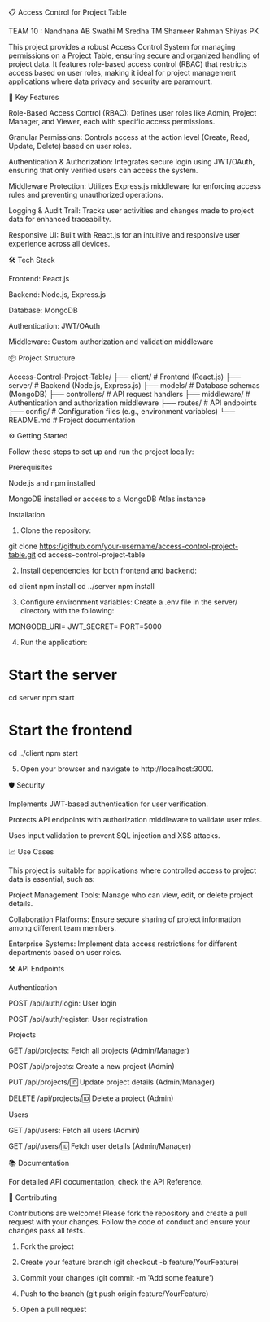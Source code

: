📋 Access Control for Project Table

TEAM 10 : Nandhana AB Swathi M Sredha TM Shameer Rahman Shiyas PK 


This project provides a robust Access Control System for managing permissions on a Project Table, ensuring secure and organized handling of project data. It features role-based access control (RBAC) that restricts access based on user roles, making it ideal for project management applications where data privacy and security are paramount.

🚀 Key Features

Role-Based Access Control (RBAC): Defines user roles like Admin, Project Manager, and Viewer, each with specific access permissions.

Granular Permissions: Controls access at the action level (Create, Read, Update, Delete) based on user roles.

Authentication & Authorization: Integrates secure login using JWT/OAuth, ensuring that only verified users can access the system.

Middleware Protection: Utilizes Express.js middleware for enforcing access rules and preventing unauthorized operations.

Logging & Audit Trail: Tracks user activities and changes made to project data for enhanced traceability.

Responsive UI: Built with React.js for an intuitive and responsive user experience across all devices.


🛠️ Tech Stack

Frontend: React.js

Backend: Node.js, Express.js

Database: MongoDB

Authentication: JWT/OAuth

Middleware: Custom authorization and validation middleware


📦 Project Structure

Access-Control-Project-Table/
├── client/                # Frontend (React.js)
├── server/                # Backend (Node.js, Express.js)
├── models/                # Database schemas (MongoDB)
├── controllers/           # API request handlers
├── middleware/            # Authentication and authorization middleware
├── routes/                # API endpoints
├── config/                # Configuration files (e.g., environment variables)
└── README.md              # Project documentation

⚙️ Getting Started

Follow these steps to set up and run the project locally:

Prerequisites

Node.js and npm installed

MongoDB installed or access to a MongoDB Atlas instance


Installation

1. Clone the repository:

git clone https://github.com/your-username/access-control-project-table.git
cd access-control-project-table


2. Install dependencies for both frontend and backend:

cd client
npm install
cd ../server
npm install


3. Configure environment variables:
Create a .env file in the server/ directory with the following:

MONGODB_URI=<your-mongodb-connection-string>
JWT_SECRET=<your-jwt-secret-key>
PORT=5000


4. Run the application:

# Start the server
cd server
npm start

# Start the frontend
cd ../client
npm start


5. Open your browser and navigate to http://localhost:3000.



🛡️ Security

Implements JWT-based authentication for user verification.

Protects API endpoints with authorization middleware to validate user roles.

Uses input validation to prevent SQL injection and XSS attacks.


📈 Use Cases

This project is suitable for applications where controlled access to project data is essential, such as:

Project Management Tools: Manage who can view, edit, or delete project details.

Collaboration Platforms: Ensure secure sharing of project information among different team members.

Enterprise Systems: Implement data access restrictions for different departments based on user roles.


🛠️ API Endpoints

Authentication

POST /api/auth/login: User login

POST /api/auth/register: User registration


Projects

GET /api/projects: Fetch all projects (Admin/Manager)

POST /api/projects: Create a new project (Admin)

PUT /api/projects/:id: Update project details (Admin/Manager)

DELETE /api/projects/:id: Delete a project (Admin)


Users

GET /api/users: Fetch all users (Admin)

GET /api/users/:id: Fetch user details (Admin/Manager)


📚 Documentation

For detailed API documentation, check the API Reference.

🤝 Contributing

Contributions are welcome! Please fork the repository and create a pull request with your changes. Follow the code of conduct and ensure your changes pass all tests.

1. Fork the project


2. Create your feature branch (git checkout -b feature/YourFeature)


3. Commit your changes (git commit -m 'Add some feature')


4. Push to the branch (git push origin feature/YourFeature)


5. Open a pull request


